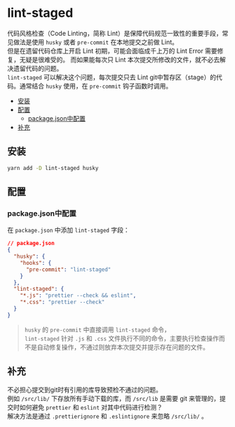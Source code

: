 # lint-staged
代码风格检查（Code Linting，简称 Lint）是保障代码规范一致性的重要手段，常见做法是使用 `husky` 或者 `pre-commit` 在本地提交之前做 Lint。  
但是在遗留代码仓库上开启 Lint 初期，可能会面临成千上万的 Lint Error 需要修复，无疑是很难受的。 而如果能每次只 Lint 本次提交所修改的文件，就不必去解决遗留代码的问题。  
`lint-staged` 可以解决这个问题，每次提交只去 Lint git中暂存区（stage）的代码。通常结合 `husky` 使用，在 `pre-commit` 钩子函数时调用。

- [安装](#安装)
- [配置](#配置)
  - [package.json中配置](#packagejson中配置)
- [补充](#补充)

## 安装
```sh
yarn add -D lint-staged husky
```

## 配置
### package.json中配置
在 `package.json` 中添加 `lint-staged` 字段：   
```json
// package.json
{
  "husky": {
    "hooks": {
      "pre-commit": "lint-staged"
    }
  },
  "lint-staged": {
    "*.js": "prettier --check && eslint",
    "*.css": "prettier --check"
  }
}
```
> `husky` 的 `pre-commit` 中直接调用 `lint-staged` 命令，  
> `lint-staged` 针对 `.js` 和 `.css` 文件执行不同的命令，主要执行检查操作而不是自动修复操作，不通过则放弃本次提交并提示存在问题的文件。

## 补充
不必担心提交到git时有引用的库导致预检不通过的问题。  
例如 `/src/lib/` 下存放所有手动下载的库，而 `/src/lib` 是需要 git 来管理的，提交时如何避免 `prettier` 和 `eslint` 对其中代码进行检测？  
解决方法是通过 `.prettierignore` 和 `.eslintignore` 来忽略 `/src/lib/` 。